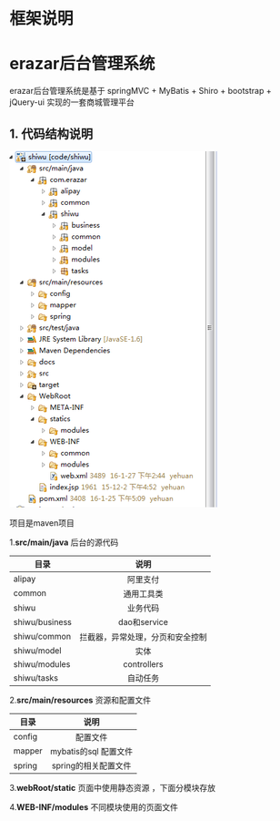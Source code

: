 # 框架说明
# erazar后台管理系统

erazar后台管理系统是基于 springMVC + MyBatis + Shiro + bootstrap + jQuery-ui 实现的一套商城管理平台

## 1. 代码结构说明

![代码结构](/imgs/20160216161733.png)<br/>

项目是maven项目 

1.**src/main/java** 后台的源代码

| 目录          | 说明          |
| ------------- |:-------------:| 
|    alipay		|  	阿里支付	|
|    common		|   通用工具类	|
|    shiwu 		|   业务代码	|
| shiwu/business|   dao和service|
| shiwu/common  |   拦截器，异常处理，分页和安全控制|
| shiwu/model	|   实体 		|
| shiwu/modules	|   controllers |
| shiwu/tasks	|   自动任务 	|


2.**src/main/resources** 资源和配置文件

| 目录          | 说明          |
| ------------- |:-------------:| 
|    config		|  	配置文件	|
|    mapper		|   mybatis的sql 配置文件	|
|    spring 		|   spring的相关配置文件	|
	

3.**webRoot/static**  页面中使用静态资源 ，下面分模块存放

4.**WEB-INF/modules** 不同模块使用的页面文件